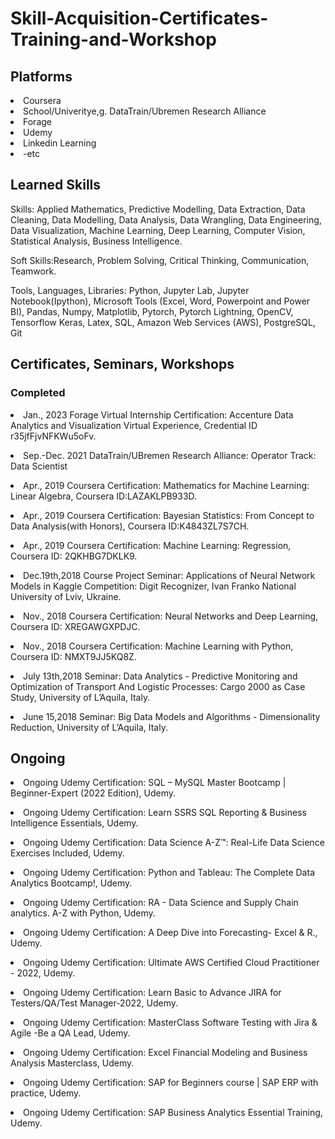 # Skill-Acquisition-Certificates-Training-and-Workshop

## Platforms
<li> Coursera </li>
<li> School/Univeritye,g. DataTrain/Ubremen Research Alliance </li>
<li> Forage </li>
<li> Udemy </li>
<li> Linkedin Learning </li>
<li> -etc </li>



## Learned Skills

Skills: Applied Mathematics, Predictive Modelling, Data Extraction, Data Cleaning, Data Modelling, Data Analysis, Data Wrangling, Data Engineering, Data Visualization, Machine Learning, Deep Learning, Computer Vision, Statistical Analysis, Business Intelligence.

<p>

Soft Skills:Research, Problem Solving, Critical Thinking, Communication, Teamwork. 

<p>

Tools, Languages, Libraries: Python, Jupyter Lab, Jupyter Notebook(Ipython), Microsoft Tools (Excel, Word, Powerpoint and Power BI), Pandas, Numpy, Matplotlib, Pytorch, Pytorch Lightning, OpenCV, Tensorflow Keras, Latex, SQL,  Amazon Web Services (AWS), PostgreSQL, Git


<p>





## Certificates, Seminars, Workshops


### Completed

<li> Jan., 2023 Forage Virtual Internship Certification: Accenture Data Analytics and Visualization Virtual Experience, Credential ID r35jfFjvNFKWu5oFv.</li>

<p>


<li> Sep.-Dec. 2021 DataTrain/UBremen Research Alliance: Operator Track: Data Scientist </li>

<p>


<li> Apr., 2019 Coursera Certification: Mathematics for Machine Learning: Linear Algebra, Coursera ID:LAZAKLPB933D.</li> 
<p>

<li> Apr., 2019 Coursera Certification: Bayesian Statistics: From Concept to Data Analysis(with Honors), Coursera ID:K4843ZL7S7CH.</li> 
<p>

<li> Apr., 2019 Coursera Certification: Machine Learning: Regression, Coursera ID: 2QKHBG7DKLK9.</li> 
<p>


<li> Dec.19th,2018 Course Project Seminar: Applications of Neural Network Models in Kaggle Competition: Digit Recognizer, Ivan Franko National University of Lviv, Ukraine.</li> 
<p>

<li> Nov., 2018 Coursera Certification: Neural Networks and Deep Learning, Coursera ID: XREGAWGXPDJC. </li> 
<p>

<li> Nov., 2018 Coursera Certification: Machine Learning with Python, Coursera ID: NMXT9JJ5KQ8Z.</li> 
<p>

<li> July 13th,2018 Seminar: Data Analytics - Predictive Monitoring and Optimization of Transport And
Logistic Processes: Cargo 2000 as Case Study, University of L’Aquila, Italy.</li> 
<p>

<li> June 15,2018 Seminar: Big Data Models and Algorithms - Dimensionality Reduction, University of L’Aquila, Italy.</li>
<p>



## Ongoing

<li> Ongoing Udemy Certification: SQL – MySQL Master Bootcamp | Beginner-Expert (2022 Edition), Udemy.</li> 
<p>

<li>Ongoing Udemy Certification: Learn SSRS SQL Reporting & Business Intelligence Essentials, Udemy.</li> 
<p>

<li>Ongoing Udemy Certification: Data Science A-Z™: Real-Life Data Science Exercises Included, Udemy.</li> 
<p>

<li>Ongoing Udemy Certification: Python and Tableau: The Complete Data Analytics Bootcamp!, Udemy.</li>
<p>

<li>Ongoing Udemy Certification: RA - Data Science and Supply Chain analytics. A-Z with Python, Udemy.</li>
<p>

<li>Ongoing Udemy Certification: A Deep Dive into Forecasting- Excel & R., Udemy.</li>
<p>

<li>Ongoing Udemy Certification: Ultimate AWS Certified Cloud Practitioner - 2022, Udemy.</li>

<p>


<li>Ongoing Udemy Certification: Learn Basic to Advance JIRA for Testers/QA/Test Manager-2022, Udemy.</li>

<p>

<li>Ongoing Udemy Certification: MasterClass Software Testing with Jira & Agile -Be a QA Lead, Udemy.</li>

<p>

<li>Ongoing Udemy Certification: Excel Financial Modeling and Business Analysis Masterclass, Udemy.</li>

<p>
<li>Ongoing Udemy Certification: SAP for Beginners course | SAP ERP with practice, Udemy.</li>

<p>
<li>Ongoing Udemy Certification: SAP Business Analytics Essential Training, Udemy.</li>






